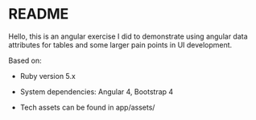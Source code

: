 # README

Hello, this is an angular exercise I did to demonstrate using angular data attributes for tables and some larger pain points in UI development.

Based on:

* Ruby version 5.x

* System dependencies: Angular 4, Bootstrap 4

* Tech assets can be found in app/assets/

